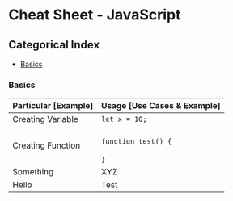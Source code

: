 # Cheat Sheet - JavaScript

## Categorical Index

- [Basics](#basics)

### Basics

Particular [Example] | Usage [Use Cases & Example]
-------------------- | ---------------------------
Creating Variable | ```let x = 10;```
Creating Function | <br>```function test() {```<br><br>```}```
Something | XYZ
Hello | Test
